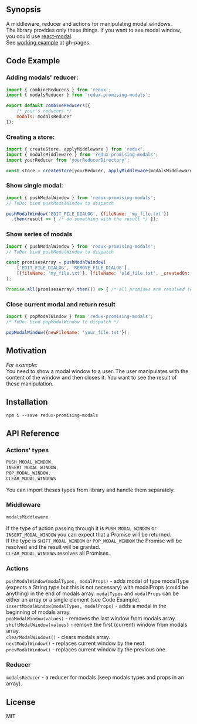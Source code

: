 ## Synopsis
A middleware, reducer and actions for manipulating modal windows.  
The library provides only these things. If you want to see modal window, you could use [react-modal](https://github.com/reactjs/react-modal).  
See [working example](https://akolodeev.github.io/redux-promising-modals) at gh-pages.

## Code Example
### Adding modals' reducer:
```javascript
import { combineReducers } from 'redux';
import { modalsReducer } from 'redux-promising-modals';

export default combineReducers({
    /* your's reducers */
    modals: modalsReducer
});

```

### Creating a store:
```javascript
import { createStore, applyMiddleware } from 'redux';
import { modalsMiddleware } from 'redux-promising-modals';
import yourReducer from 'yourReducerDirectory';

const store = createStore(yourReducer, applyMiddleware(modalsMiddleware));

```

### Show single modal:  
```javascript
import { pushModalWindow } from 'redux-promising-modals';
// ToDo: bind pushModalWindow to dispatch

pushModalWindow('EDIT_FILE_DIALOG', {fileName: 'my_file.txt'})
  .then(result => { /* do something with the result */ });
```

### Show series of modals
```javascript
import { pushModalWindow } from 'redux-promising-modals';
// ToDo: bind pushModalWindow to dispatch

const promisesArray = pushModalWindow(
    ['EDIT_FILE_DIALOG', 'REMOVE_FILE_DIALOG'],
    [{fileName: 'my_file.txt'}, {fileName: 'old_file.txt', _createdOn: 1480021259507}]
);

Promise.all(promisesArray).then(() => { /* all promises are resolved (each window was closed) */ });
```

### Close current modal and return result
```javascript
import { popModalWindow } from 'redux-promising-modals';
/* ToDo: bind popModalWindow to dispatch */

popModalWindow({newFileName: 'your_file.txt'});
```

## Motivation
*For example:*  
You need to show a modal window to a user. The user manipulates with the content of the window and then closes it. You want to see the result of these manipulation.

## Installation
`npm i --save redux-promising-modals`  

## API Reference
### Actions' types
```javascript
PUSH_MODAL_WINDOW,
INSERT_MODAL_WINDOW,
POP_MODAL_WINDOW,
CLEAR_MODAL_WINDOWS
```
You can import theses types from library and handle them separately.

### Middleware
```javascript
modalsMiddleware
```
If the type of action passing through it is `PUSH_MODAL_WINDOW` or `INSERT_MODAL_WINDOW` you can expect that a Promise will be returned.  
If the type is `SHIFT_MODAL_WINDOW` or `POP_MODAL_WINDOW` the Promise will be resolved and the result will be granted.  
`CLEAR_MODAL_WINDOWS` resolves all Promises.

### Actions
`pushModalWindow(modalTypes, modalProps)` - adds modal of type modalType (expects a String type but this is not necessary)  with modalProps (could be anything) in the end of modals array. `modalTypes` and `modalProps` can be either an array or a single element (see Code Example).  
`insertModalWindow(modalTypes, modalProps)` - adds a modal in the beginning of modals array.  
`popModalWindow(values)` - removes the last window from modals array.  
`shiftModalWindow(values)` - remove the first (current) window from modals array.  
`clearModalWindows()` - clears modals array.  
`nextModalWindow()` - replaces current window by the next.  
`prevModalWindow()` - replaces current window by the previous one.

### Reducer
`modalsReducer` - a reducer for modals (keep modals types and props in an array).  

## License
MIT
